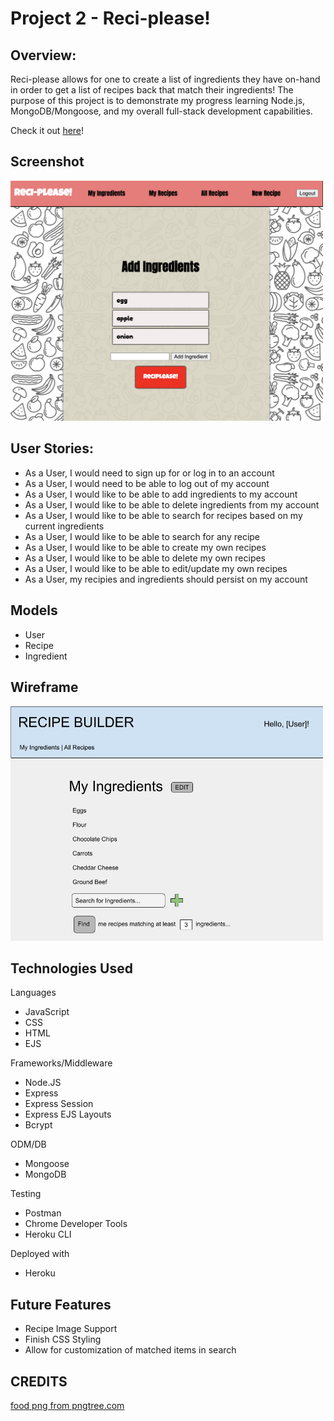 # Project 2 - Reci-please!

## Overview:

Reci-please allows for one to create a list of ingredients they have on-hand in order to get a list of recipes back that match their ingredients! The purpose of this project is to demonstrate my progress learning Node.js, MongoDB/Mongoose, and my overall full-stack development capabilities. 

Check it out [here](https://reciplease.herokuapp.com/)!


## Screenshot
<img src="/screenshot.png" width="500"/>


## User Stories:
- As a User, I would need to sign up for or log in to an account
- As a User, I would need to be able to log out of my account
- As a User, I would like to be able to add ingredients to my account
- As a User, I would like to be able to delete ingredients from my account
- As a User, I would like to be able to search for recipes based on my current ingredients
- As a User, I would like to be able to search for any recipe
- As a User, I would like to be able to create my own recipes
- As a User, I would like to be able to delete my own recipes
- As a User, I would like to be able to edit/update my own recipes
- As a User, my recipies and ingredients should persist on my account

## Models
- User
- Recipe
- Ingredient

## Wireframe

<img src="/wireframe.jpg" width="500"/>

## Technologies Used
Languages
- JavaScript
- CSS
- HTML
- EJS

Frameworks/Middleware
- Node.JS
- Express
- Express Session
- Express EJS Layouts
- Bcrypt

ODM/DB
- Mongoose
- MongoDB

Testing
- Postman
- Chrome Developer Tools
- Heroku CLI

Deployed with
- Heroku

## Future Features
- Recipe Image Support
- Finish CSS Styling
- Allow for customization of matched items in search



## CREDITS
<a href='https://pngtree.com/so/food'>food png from pngtree.com</a>



